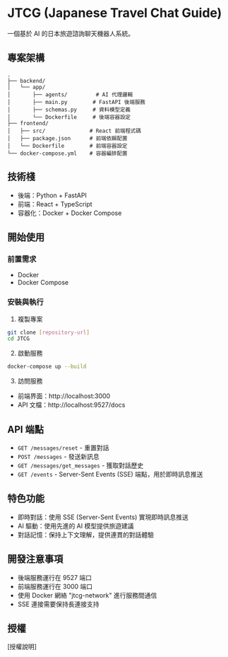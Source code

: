 # JTCG (Japanese Travel Chat Guide)

一個基於 AI 的日本旅遊諮詢聊天機器人系統。

## 專案架構

```
.
├── backend/
│   └── app/
│       ├── agents/         # AI 代理邏輯
│       ├── main.py        # FastAPI 後端服務
│       ├── schemas.py     # 資料模型定義
│       └── Dockerfile     # 後端容器設定
├── frontend/
│   ├── src/              # React 前端程式碼
│   ├── package.json      # 前端依賴配置
│   └── Dockerfile        # 前端容器設定
└── docker-compose.yml    # 容器編排配置
```

## 技術棧

- 後端：Python + FastAPI
- 前端：React + TypeScript
- 容器化：Docker + Docker Compose

## 開始使用

### 前置需求

- Docker
- Docker Compose

### 安裝與執行

1. 複製專案
```bash
git clone [repository-url]
cd JTCG
```

2. 啟動服務
```bash
docker-compose up --build
```

3. 訪問服務
- 前端界面：http://localhost:3000
- API 文檔：http://localhost:9527/docs

## API 端點

- `GET /messages/reset` - 重置對話
- `POST /messages` - 發送新訊息
- `GET /messages/get_messages` - 獲取對話歷史
- `GET /events` - Server-Sent Events (SSE) 端點，用於即時訊息推送

## 特色功能

- 即時對話：使用 SSE (Server-Sent Events) 實現即時訊息推送
- AI 驅動：使用先進的 AI 模型提供旅遊建議
- 對話記憶：保持上下文理解，提供連貫的對話體驗

## 開發注意事項

- 後端服務運行在 9527 端口
- 前端服務運行在 3000 端口
- 使用 Docker 網絡 "jtcg-network" 進行服務間通信
- SSE 連接需要保持長連接支持

## 授權

[授權說明]
